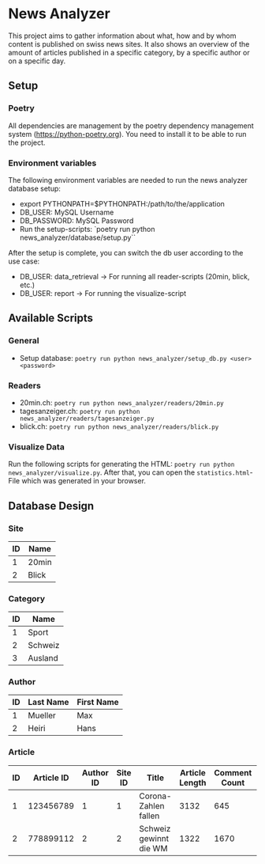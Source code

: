 # News Analyzer
This project aims to gather information about what, how and by whom content is published on swiss news sites.
It also shows an overview of the amount of articles published in a specific category, by a specific author or
on a specific day.

## Setup
### Poetry
All dependencies are management by the poetry dependency management system (https://python-poetry.org). You need to install it to be able to run the project.

### Environment variables
The following environment variables are needed to run the news analyzer database setup:
- export PYTHONPATH=$PYTHONPATH:/path/to/the/application
- DB_USER: MySQL Username
- DB_PASSWORD: MySQL Password
- Run the setup-scripts: `poetry run python news_analyzer/database/setup.py``

After the setup is complete, you can switch the db user according to the use case:
- DB_USER: data_retrieval -> For running all reader-scripts (20min, blick, etc.)
- DB_USER: report -> For running the visualize-script

## Available Scripts
### General
- Setup database: `poetry run python news_analyzer/setup_db.py <user> <password>`

### Readers
- 20min.ch: `poetry run python news_analyzer/readers/20min.py`
- tagesanzeiger.ch: `poetry run python news_analyzer/readers/tagesanzeiger.py`
- blick.ch: `poetry run python news_analyzer/readers/blick.py`

### Visualize Data
Run the following scripts for generating the HTML: `poetry run python news_analyzer/visualize.py`. After that, you can open the `statistics.html`-File which was generated in your browser.

## Database Design
### Site
| ID | Name     |
|----|----------|
| 1  | 20min    |
| 2  | Blick    |

### Category
| ID | Name     |
|----|----------|
| 1  | Sport    |
| 2  | Schweiz  |
| 3  | Ausland  |

### Author
| ID | Last Name | First Name |
|----|-----------|------------|
| 1  | Mueller   | Max        |
| 2  | Heiri     | Hans       |

### Article
| ID | Article ID | Author ID | Site ID | Title                  | Article Length | Comment Count | Published at        | Category ID | 
|----|------------|-----------|---------|------------------------|----------------|---------------|---------------------|-------------|
| 1  | 123456789  | 1         | 1       | Corona-Zahlen fallen   | 3132           | 645           | 2021-10-27-16:13:05 | 2           |
| 2  | 778899112  | 2         | 2       | Schweiz gewinnt die WM | 1322           | 1670          | 2021-10-28-22:35:13 | 1           |
